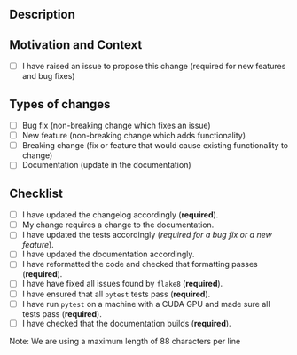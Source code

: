 <!--- Provide a general summary of your changes in the Title above -->

## Description

<!--- Describe your changes in detail -->

## Motivation and Context

<!--- Why is this change required? What problem does it solve? -->
<!--- If it fixes an open issue, please link to the issue here. -->
<!--- You can use the syntax `closes #100` if this solves the issue #100 -->

- [ ] I have raised an issue to propose this change (required for new features and bug fixes)

## Types of changes

<!--- What types of changes does your code introduce? Put an `x` in all the boxes that apply: -->

- [ ] Bug fix (non-breaking change which fixes an issue)
- [ ] New feature (non-breaking change which adds functionality)
- [ ] Breaking change (fix or feature that would cause existing functionality to change)
- [ ] Documentation (update in the documentation)

## Checklist

<!--- Go over all the following points, and put an `x` in all the boxes that apply. -->
<!--- If you're unsure about any of these, don't hesitate to ask. We're here to help! -->

<!-- - [ ] I've read the [CONTRIBUTION](https://github.com/DLR-RM/stable-baselines3/blob/master/CONTRIBUTING.md) guide (**required**) -->

- [ ] I have updated the changelog accordingly (**required**).
- [ ] My change requires a change to the documentation.
- [ ] I have updated the tests accordingly (_required for a bug fix or a new feature_).
- [ ] I have updated the documentation accordingly.
  <!-- - [ ] I have opened an associated PR on the [SB3-Contrib repository](https://github.com/Stable-Baselines-Team/stable-baselines3-contrib) (if necessary) -->
  <!-- - [ ] I have opened an associated PR on the [RL-Zoo3 repository](https://github.com/DLR-RM/rl-baselines3-zoo) (if necessary) -->
- [ ] I have reformatted the code and checked that formatting passes (**required**).
- [ ] I have have fixed all issues found by `flake8` (**required**).
- [ ] I have ensured that all `pytest` tests pass (**required**).
- [ ] I have run `pytest` on a machine with a CUDA GPU and made sure all tests pass (**required**).
- [ ] I have checked that the documentation builds (**required**).

Note: We are using a maximum length of 88 characters per line

<!--- This Template is an edited version of the one from https://github.com/DLR-RM/stable-baselines3/ -->
